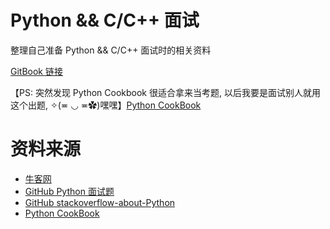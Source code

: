 # Python && C/C++ 面试

整理自己准备 Python && C/C++ 面试时的相关资料

[GitBook 链接](https://l1nwatch.gitbooks.io/interview_exercise/content/)

【PS: 突然发现 Python Cookbook 很适合拿来当考题, 以后我要是面试别人就用这个出题, ✧(≖ ◡ ≖✿)嘿嘿】[Python CookBook](http://python3-cookbook.readthedocs.io/zh_CN/latest/index.html)

# 资料来源
* [牛客网](http://www.nowcoder.com/7651698)
* [GitHub Python 面试题](https://github.com/taizilongxu/interview_python)
* [GitHub stackoverflow-about-Python](https://taizilongxu.gitbooks.io/stackoverflow-about-python/content/)
* [Python CookBook](http://python3-cookbook.readthedocs.io/zh_CN/latest/index.html)
